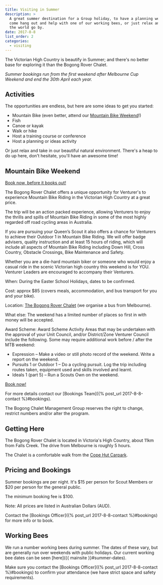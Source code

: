 ```yaml
---
title: Visiting in Summer
description: >
  A great summer destination for a Group holiday, to have a planning weekend, to
  come hang out and help with one of our working bees, or just relax and watch
  the world go by.
date: 2017-8-8
list_order: 2
categories:
  - visiting
---
```


The Victorian High Country is beautify in Summer; and there's no better base for
exploring it than the Bogong Rover Chalet.

*Summer bookings run from the first weekend after Melbourne Cup Weekend and end
the 30th April each year.*

## Activities

The opportunities are endless, but here are some ideas to get you started:

- Mountain Bike (even better, attend our [Mountain Bike
  Weekend](#mountain-bike-weekend)!)
- Fish
- Canoe or kayak
- Walk or hike
- Host a training course or conference
- Host a planning or ideas activity

Or just relax and take in our beautiful natural environment.  There's a heap to
do up here, don't hesitate, you'll have an awesome time!

## Mountain Bike Weekend

[Book now, before it books out!](https://www.trybooking.com/UAND)

The Bogong Rover Chalet offers a unique opportunity for Venturer's to experience
Mountain Bike Riding in the Victorian High Country at a great price.


The trip will be an action packed experience, allowing Venturers to enjoy the
thrills and spills of Mountain Bike Riding in some of the most highly regarded
off road cycling areas in Australia.

If you are pursuing your Queen’s Scout it also offers a chance for Venturers to
achieve their Outdoor 1 in Mountain Bike Riding. We will offer badge advisers,
quality instruction and at least 15 hours of riding, which will include all
aspects of Mountain Bike Riding including Down Hill, Cross Country, Obstacle
Crossings, Bike Maintenance and Safety.

Whether you are a die-hard mountain biker or someone who would enjoy a casual
ride in the scenic Victorian high country this weekend is for YOU. Venturer
Leaders are encouraged to accompany their Venturers.


When: During the Easter School Holidays, dates to be confirmed.

Cost: approx $85 (covers meals, accommodation, and bus transport for you and
your bike).

Location: [The Bogong Rover Chalet](#getting-here) (we organise a bus from
Melbourne).

What else: The weekend has a limited number of places so first in with money
will be accepted.

Award Scheme: Award Scheme Activity Areas that may be undertaken with the
approval of your Unit Council, and/or District/Zone Venturer Council include the
following. Some may require additional work before / after the MTB weekend:

- Expression – Make a video or still photo record of the weekend. Write a report
  on the weekend.
- Pursuits 1 or Outdoor 1 – Do a cycling pursuit. Log the trip including routes
  taken, equipment used and skills involved and learnt.
- Ideals 1 (part 5) – Run a Scouts Own on the weekend.

[Book now!](https://www.trybooking.com/UAND)

For more details contact our [Bookings Team]({% post_url 2017-8-8-contact
%}#bookings).

The Bogong Chalet Management Group reserves the right to change, restrict
numbers and/or alter the program.

## Getting Here

The Bogong Rover Chalet is located in Victoria's High Country, about 11km from
Falls Creek. The drive from Melbourne is roughly 5 hours.

The Chalet is a comfortable walk from the [Cope Hut Carpark](https://www.google.com.au/maps/dir/Bogong+chalet+car+park/Bogong+Rover+Chalet,+Nelse,+Victoria/@-36.9057949,147.2963949,16z/data=!4m8!4m7!1m2!1m1!1s0x0:0x5c7e07098a6b0fbd!1m2!1m1!1s0x6b2447ea5e2780c1:0xd9d7ac523322deeb!3e2).

## Pricing and Bookings

Summer bookings are per night. It's $15 per person for Scout Members or $20 per
person for the general public.

The minimum booking fee is $100.

Note: All prices are listed in Australian Dollars (AUD).

Contact the [Bookings Officer]({% post_url 2017-8-8-contact %}#bookings) for
more info or to book.

## Working Bees

We run a number working bees during summer. The dates of these vary, but are
generally run over weekends with public holidays. Our current working bee dates
can be seen [here]({{ mainsite }}#summer-dates).

Make sure you contact the [Bookings Officer]({% post_url 2017-8-8-contact
%}#bookings) to confirm your attendance (we have strict space and safety
requirements).
